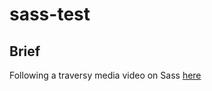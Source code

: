 # sass-test

## Brief

Following a traversy media video on Sass [here](https://www.youtube.com/watch?v=nu5mdN2JIwM)
